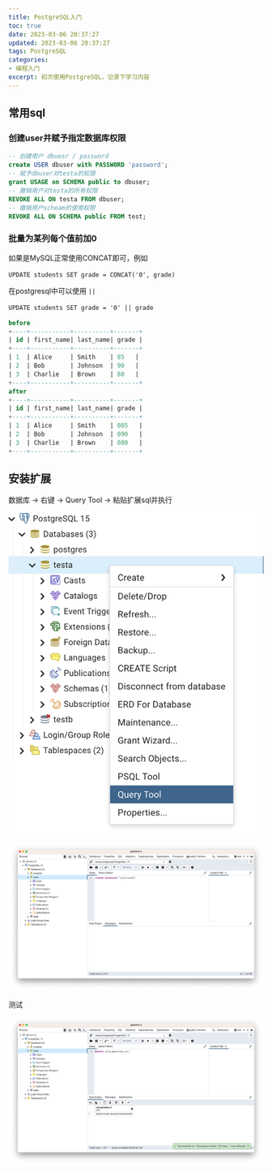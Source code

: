 ```yaml
---
title: PostgreSQL入门
toc: true
date: 2023-03-06 20:37:27
updated: 2023-03-06 20:37:27
tags: PostgreSQL
categories: 
- 编程入门
excerpt: 初次使用PostgreSQL，记录下学习内容
---
```




## 常用sql

### 创建user并赋予指定数据库权限

```sql
-- 创建用户 dbuesr / password
create USER dbuser with PASSWORD 'password';
-- 赋予dbuser对testa的权限
grant USAGE on SCHEMA public to dbuser;
-- 撤销用户对testa的所有权限
REVOKE ALL ON testa FROM dbuser;
-- 撤销用户scheam的使用权限
REVOKE ALL ON SCHEMA public FROM test;
```

### 批量为某列每个值前加0

如果是MySQL正常使用CONCAT即可，例如

`UPDATE students SET grade = CONCAT('0', grade)`

在postgresql中可以使用 `||`

`UPDATE students SET grade = '0' || grade`

```sql
before
+----+-----------+----------+-------+ 
| id | first_name| last_name| grade | 
+----+-----------+----------+-------+ 
| 1  | Alice     | Smith    | 85   | 
| 2  | Bob       | Johnson  | 90   | 
| 3  | Charlie   | Brown    | 80   | 
+----+-----------+----------+-------+ 
after
+----+-----------+----------+-------+ 
| id | first_name| last_name| grade | 
+----+-----------+----------+-------+ 
| 1  | Alice     | Smith    | 085   | 
| 2  | Bob       | Johnson  | 090   | 
| 3  | Charlie   | Brown    | 080   | 
+----+-----------+----------+-------+ 
```

## 安装扩展

数据库 -> 右键 -> Query Tool -> 粘贴扩展sql并执行

![](images/postgresql入门/2023-03-06-20-38-52.png)

![](images/postgresql入门/2023-03-06-20-39-16.png)

测试

![](images/postgresql入门/2023-03-06-20-40-13.png)